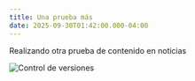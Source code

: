 ```yaml
---
title: Una prueba más
date: 2025-09-30T01:42:00.000-04:00
---
```

Realizando otra prueba de contenido en noticias

![Control de versiones](https://fastercapital.co/es/i-es/Control-de-versiones-de-software--una-guia-para-una-gestion-eficiente-de-versiones--Introducci-n-al-control-de-versiones-de-software.webp "Imagen de prueba")
